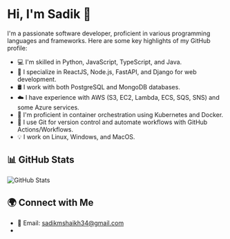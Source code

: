 # Hi, I'm Sadik 👋

I'm a passionate software developer, proficient in various programming languages and frameworks. Here are some key highlights of my GitHub profile:

- 💻 I'm skilled in Python, JavaScript, TypeScript, and Java.
- 🚀 I specialize in ReactJS, Node.js, FastAPI, and Django for web development.
- 🛢️ I work with both PostgreSQL and MongoDB databases.
- ☁️ I have experience with AWS (S3, EC2, Lambda, ECS, SQS, SNS) and some Azure services.
- 🐳 I'm proficient in container orchestration using Kubernetes and Docker.
- 📜 I use Git for version control and automate workflows with GitHub Actions/Workflows.
- 💡 I work on Linux, Windows, and MacOS.

## 📊 GitHub Stats

![GitHub Stats](https://github-readme-stats.vercel.app/api?username=yourusername&show_icons=true&count_private=true)


## 🌍 Connect with Me

- 📧 Email: sadikmshaikh34@gmail.com
-
